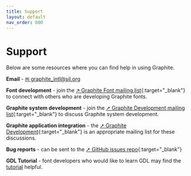 ```yaml
---
title: Support
layout: default
nav_order: 800
---
```


# Support

Below are some resources where you can find help in using Graphite.

**Email** - [&#x2709; graphite_intl@sil.org](mailto:graphite_intl@sil.org)

**Font development** - join the [&#x2197; Graphite Font mailing list](https://lists.sourceforge.net/lists/listinfo/silgraphite-fonts){:target="_blank"} to connect with others who are developing Graphite fonts.

**Graphite system development** - join the [&#x279A; Graphite Development mailing list](https://lists.sourceforge.net/lists/listinfo/silgraphite-devel){:target="_blank"} to discuss Graphite system development.

**Graphite application integration** - the [&#x279A; Graphite Development](https://lists.sourceforge.net/lists/listinfo/silgraphite-devel){:target="_blank"} is an appropriate mailing list for these discussions.

**Bug reports** - can be sent to the [&#x279A; GitHub issues repo](https://github.com/silnrsi/graphite/issues){:target="_blank"}

**GDL Tutorial** - font developers who would like to learn GDL may find the [tutorial](graide_tutorial) helpful.